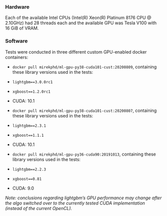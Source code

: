 ### Hardware
Each of the available Intel CPUs (Intel(R) Xeon(R) Platinum 8176 CPU @ 2.10GHz) had 28 threads each and the available GPU was Tesla V100 with 16 GiB of VRAM.

### Software
Tests were conducted in three different custom GPU-enabled docker containers:

- `docker pull mirekphd/ml-gpu-py38-cuda101-cust:20200809`,
containing these library versions used in the tests:
- `lightgbm==3.0.0rc1`
- `xgboost==1.2.0rc1`
- CUDA: 10.1

- `docker pull mirekphd/ml-gpu-py38-cuda101-cust:20200807`,
containing these library versions used in the tests:
- `lightgbm==2.3.1`
- `xgboost==1.1.1`
- CUDA: 10.1

- `docker pull mirekphd/ml-gpu-py36-cuda90:20191013`,
containing these library versions used in the tests:
- `lightgbm==2.2.3`
- `xgboost==0.81`
- CUDA: 9.0

_Note: conclusions regarding lightgbm’s GPU performance may change after the algo switched over to the currently tested CUDA implementation (instead of the current OpenCL)._

